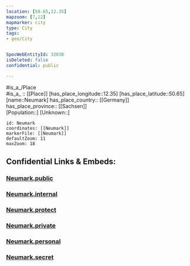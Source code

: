 ```yaml
---
location: [50.65,12.35] 
mapzoom: [7,12] 
mapmarker: city 
type: City
tags:
- geo/City


SpocWebEntityId: 32838
isDeleted: false
confidential: public

---
```

#is_a_/Place  
#is_a_ :: [[Place]] 
[has_place_longitude::12.35] 
[has_place_latitude::50.65] 
[name::Neumark] 
has_place_country:: [[Germany]]  
has_place_province:: [[Sachsen]]  
[Population::] 
[Unknown::] 


```leaflet
id: Neumark
coordinates: [[Neumark]] 
markerFile: [[Neumark]] 
defaultZoom: 11 
maxZoom: 18
```


## Confidential Links & Embeds: 

### [Neumark.public](/_public/\Earth\Continent\Europe\Europe~Central\Germany\Germany~East\Sachsen\counties~Sachsen\Vogtlandkreis\cities~VogtlandkreisNeumark.public.md) 

### [Neumark.internal](/_internal/\Earth\Continent\Europe\Europe~Central\Germany\Germany~East\Sachsen\counties~Sachsen\Vogtlandkreis\cities~VogtlandkreisNeumark.internal.md) 

### [Neumark.protect](/_protect/\Earth\Continent\Europe\Europe~Central\Germany\Germany~East\Sachsen\counties~Sachsen\Vogtlandkreis\cities~VogtlandkreisNeumark.protect.md) 

### [Neumark.private](/_private/\Earth\Continent\Europe\Europe~Central\Germany\Germany~East\Sachsen\counties~Sachsen\Vogtlandkreis\cities~VogtlandkreisNeumark.private.md) 

### [Neumark.personal](/_personal/\Earth\Continent\Europe\Europe~Central\Germany\Germany~East\Sachsen\counties~Sachsen\Vogtlandkreis\cities~VogtlandkreisNeumark.personal.md) 

### [Neumark.secret](/_secret/\Earth\Continent\Europe\Europe~Central\Germany\Germany~East\Sachsen\counties~Sachsen\Vogtlandkreis\cities~VogtlandkreisNeumark.secret.md)


